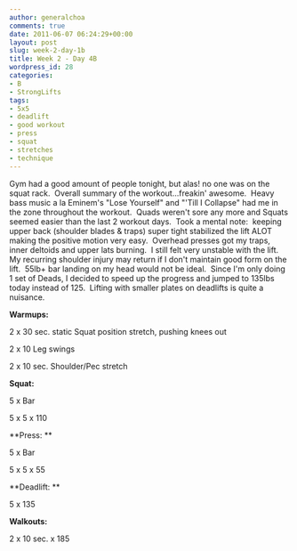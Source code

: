 ```yaml
---
author: generalchoa
comments: true
date: 2011-06-07 06:24:29+00:00
layout: post
slug: week-2-day-1b
title: Week 2 - Day 4B
wordpress_id: 28
categories:
- B
- StrongLifts
tags:
- 5x5
- deadlift
- good workout
- press
- squat
- stretches
- technique
---
```


Gym had a good amount of people tonight, but alas! no one was on the squat rack.  Overall summary of the workout...freakin' awesome.  Heavy bass music a la Eminem's "Lose Yourself" and "'Till I Collapse" had me in the zone throughout the workout.  Quads weren't sore any more and Squats seemed easier than the last 2 workout days.  Took a mental note:  keeping upper back (shoulder blades & traps) super tight stabilized the lift ALOT making the positive motion very easy.  Overhead presses got my traps, inner deltoids and upper lats burning.  I still felt very unstable with the lift.  My recurring shoulder injury may return if I don't maintain good form on the lift.  55lb+ bar landing on my head would not be ideal.  Since I'm only doing 1 set of Deads, I decided to speed up the progress and jumped to 135lbs today instead of 125.  Lifting with smaller plates on deadlifts is quite a nuisance.

**Warmups:**

2 x 30 sec. static Squat position stretch, pushing knees out

2 x 10 Leg swings

2 x 10 sec. Shoulder/Pec stretch

**Squat:**

5 x Bar

5 x 5 x 110

**Press:
**

5 x Bar

5 x 5 x 55

**Deadlift:
**

5 x 135

**Walkouts:**

2 x 10 sec. x 185
